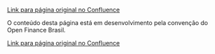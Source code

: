 [Link para página original no Confluence](https://openfinancebrasil.atlassian.net/wiki/spaces/OF/pages/17369170)

O conteúdo desta página está em desenvolvimento pela convenção do Open Finance Brasil.

[Link para página original no Confluence](https://openfinancebrasil.atlassian.net/wiki/spaces/OF/pages/17369170)